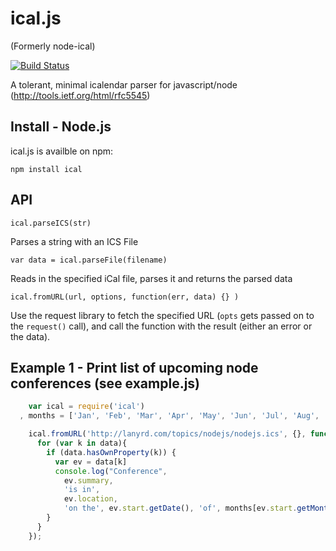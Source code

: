 # ical.js #
(Formerly node-ical)

[![Build Status](https://travis-ci.org/peterbraden/ical.js.png)](https://travis-ci.org/peterbraden/ical.js)

A tolerant, minimal icalendar parser for javascript/node
(http://tools.ietf.org/html/rfc5545)


## Install - Node.js ##

ical.js is availble on npm:

    npm install ical



## API ##

    ical.parseICS(str)

Parses a string with an ICS File

    var data = ical.parseFile(filename)
    
Reads in the specified iCal file, parses it and returns the parsed data

    ical.fromURL(url, options, function(err, data) {} )

Use the request library to fetch the specified URL (```opts``` gets passed on to the ```request()``` call), and call the function with the result (either an error or the data).



## Example 1 - Print list of upcoming node conferences (see example.js)
```javascript
    var ical = require('ical')
  , months = ['Jan', 'Feb', 'Mar', 'Apr', 'May', 'Jun', 'Jul', 'Aug', 'Sep', 'Oct', 'Nov', 'Dec']

    ical.fromURL('http://lanyrd.com/topics/nodejs/nodejs.ics', {}, function(err, data) {
      for (var k in data){
        if (data.hasOwnProperty(k)) {
          var ev = data[k]
          console.log("Conference",
            ev.summary,
            'is in',
            ev.location,
            'on the', ev.start.getDate(), 'of', months[ev.start.getMonth()]);
        }
      }
    });
```
